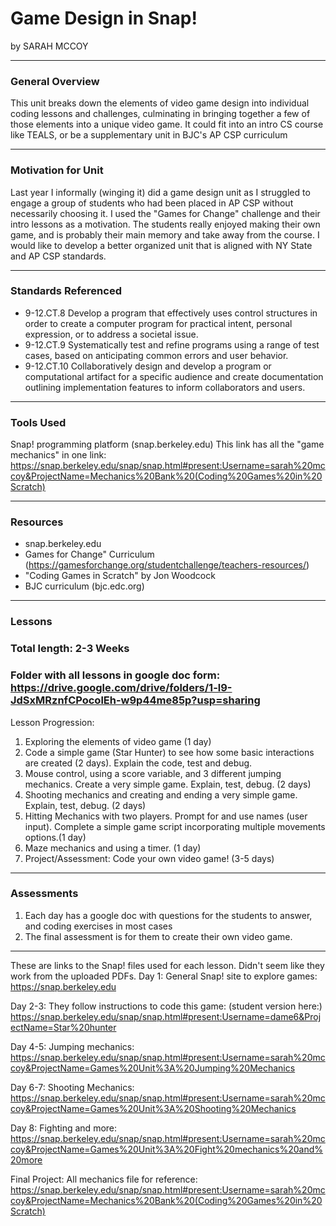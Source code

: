 # Game Design in Snap!
by SARAH MCCOY

-----

### General Overview

This unit breaks down the elements of video game design into individual coding lessons and challenges, culminating in bringing together a few of those elements into a unique video game.  It could fit into an intro CS course like TEALS, or be a supplementary unit in BJC's AP CSP curriculum

---

### Motivation for Unit

Last year I informally (winging it) did a game design unit as I struggled to engage a group of students who had been placed in AP CSP without necessarily choosing it.  I used the "Games for Change" challenge and their intro lessons as a motivation.  The students really enjoyed making their own game, and is probably their main memory and take away from the course.  I would like to develop a better organized unit that is aligned with NY State and AP CSP standards.

---

### Standards Referenced

* 9-12.CT.8 Develop a program that effectively uses control structures in order to create a computer program for practical intent, personal expression, or to address a societal issue.
* 9-12.CT.9 Systematically test and refine programs using a range of test cases, based on anticipating common errors and user behavior.
* 9-12.CT.10 Collaboratively design and develop a program or computational artifact for a specific audience and create documentation outlining implementation features to inform collaborators and users.


---

### Tools Used
Snap! programming platform (snap.berkeley.edu)
This link has all the "game mechanics" in one link: https://snap.berkeley.edu/snap/snap.html#present:Username=sarah%20mccoy&ProjectName=Mechanics%20Bank%20(Coding%20Games%20in%20Scratch)


---

### Resources
* snap.berkeley.edu
* Games for Change" Curriculum (https://gamesforchange.org/studentchallenge/teachers-resources/)
* "Coding Games in Scratch" by Jon Woodcock 
* BJC curriculum (bjc.edc.org)

---

### Lessons
### Total length: 2-3 Weeks

### Folder with all lessons in google doc form:  https://drive.google.com/drive/folders/1-l9-JdSxMRznfCPocolEh-w9p44me85p?usp=sharing

Lesson Progression:

1. Exploring the elements of video game (1 day)
2. Code a simple game (Star Hunter) to see how some basic interactions are created (2 days).  Explain the code, test and debug.
3. Mouse control, using a score variable, and 3 different jumping mechanics.  Create a very simple game.  Explain, test, debug. (2 days)
4. Shooting mechanics and creating and ending a very simple game.  Explain, test, debug. (2 days)
5. Hitting Mechanics with two players. Prompt for and use names (user input).  Complete a simple game script incorporating multiple movements options.(1 day)
6. Maze mechanics and using a timer. (1 day)
7. Project/Assessment:  Code your own video game!  (3-5 days)

---

### Assessments
1. Each day has a google doc with questions for the students to answer, and coding exercises in most cases
2. The final assessment is for them to create their own video game.

---
These are links to the Snap! files used for each lesson. Didn't seem like they work from the uploaded PDFs.
Day 1: General Snap! site to explore games: https://snap.berkeley.edu

Day 2-3: They follow instructions to code this game: (student version here:) https://snap.berkeley.edu/snap/snap.html#present:Username=dame6&ProjectName=Star%20hunter

Day 4-5: Jumping mechanics: https://snap.berkeley.edu/snap/snap.html#present:Username=sarah%20mccoy&ProjectName=Games%20Unit%3A%20Jumping%20Mechanics

Day 6-7: Shooting Mechanics: https://snap.berkeley.edu/snap/snap.html#present:Username=sarah%20mccoy&ProjectName=Games%20Unit%3A%20Shooting%20Mechanics

Day 8: Fighting and more: https://snap.berkeley.edu/snap/snap.html#present:Username=sarah%20mccoy&ProjectName=Games%20Unit%3A%20Fight%20mechanics%20and%20more

Final Project: All mechanics file for reference: https://snap.berkeley.edu/snap/snap.html#present:Username=sarah%20mccoy&ProjectName=Mechanics%20Bank%20(Coding%20Games%20in%20Scratch)
